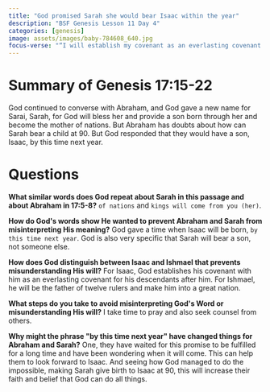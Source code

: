 ```yaml
---
title: "God promised Sarah she would bear Isaac within the year"
description: "BSF Genesis Lesson 11 Day 4"
categories: [genesis]
image: assets/images/baby-784608_640.jpg
focus-verse: "“I will establish my covenant as an everlasting covenant between me and you and your descendants after you for the generations to come, to be your God and the God of your descendants after you.” – Genesis 17:7"
---
```


# Summary of Genesis 17:15-22

God continued to converse with Abraham, and God gave a new name for Sarai, Sarah, for God will bless her and provide a son born through her and become the mother of nations. But Abraham has doubts about how can Sarah bear a child at 90. But God responded that they would have a son, Isaac, by this time next year.

# Questions

**What similar words does God repeat about Sarah in this passage and about Abraham in 17:5-8?** `of nations` and `kings will come from you (her)`.

**How do God's words show He wanted to prevent Abraham and Sarah from misinterpreting His meaning?** God gave a time when Isaac will be born, `by this time next year`. God is also very specific that Sarah will bear a son, not someone else.

**How does God distinguish between Isaac and Ishmael that prevents misunderstanding His will?** For Isaac, God establishes his covenant with him as an everlasting covenant for his descendants after him. For Ishmael, he will be the father of twelve rulers and make him into a great nation.

**What steps do you take to avoid misinterpreting God's Word or misunderstanding His will?** I take time to pray and also seek counsel from others. 

**Why might the phrase "by this time next year" have changed things for Abraham and Sarah?** One, they have waited for this promise to be fulfilled for a long time and have been wondering when it will come. This can help them to look forward to Isaac. And seeing how God managed to do the impossible, making Sarah give birth to Isaac at 90, this will increase their faith and belief that God can do all things.